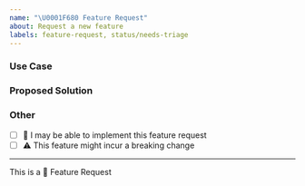 ```yaml
---
name: "\U0001F680 Feature Request"
about: Request a new feature
labels: feature-request, status/needs-triage
---
```


<!-- short description of the feature you are proposing: -->





### Use Case

<!-- why do you need this feature? -->





### Proposed Solution

<!-- prototype/workaround/sketch/reference implementation: -->





### Other

<!-- 
e.g. detailed explanation, stacktraces, related issues, suggestions how to fix, 
links for us to have context, eg. associated pull-request, stackoverflow, gitter, etc
-->





* [ ] :wave: I may be able to implement this feature request
* [ ] :warning: This feature might incur a breaking change

---

This is a :rocket: Feature Request
